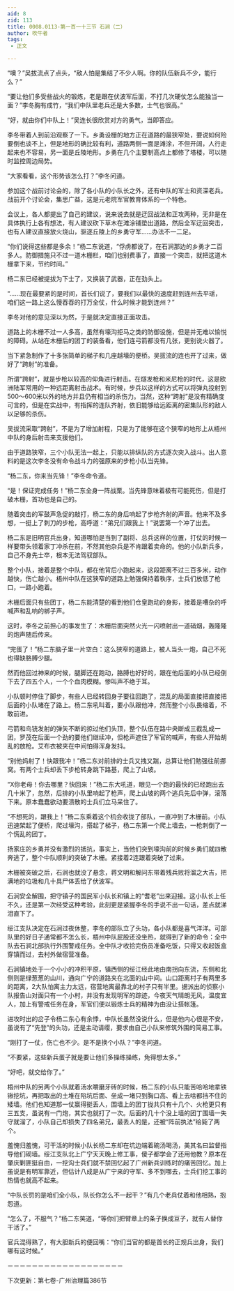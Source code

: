 ```yaml
---
aid: 8
zid: 113
title: 0008.0113-第一百一十三节 石涧（二）
author: 吹牛者
tags: 
 - 正文

---
```




“噢？”吴拔流点了点头，“敌人怕是集结了不少人啊。你的队伍新兵不少，能行么？”

“要让他们多受些战火的锻炼，老是跟在伏波军后面，不打几次硬仗怎么能独当一面？”李冬胸有成竹，“我们中队里老兵还是大多数，士气也很高。”

“好，就由你们中队上！”吴连长很欣赏对方的勇气，当即答应。

李冬带着人到前沿观察了一下。乡勇设栅的地方正在道路的最狭窄处，要说如何险要倒也谈不上，但是地形的确比较有利，道路两侧一面是滩涂，不但开阔，人行走起来也不容易，另一面是丘陵地形。乡勇在几个主要制高点上都修了塔楼，可以随时监控周边局势。

“大家看看，这个形势该怎么打？”李冬问道。

参加这个战前讨论会的，除了各小队的小队长之外，还有中队的军士和资深老兵。战前开个讨论会，集思广益，这是元老院军官教育体系的一个特色。

会议上，各人都提出了自己的建议，说来说去就是迂回战法和正攻两种，无非是在具体执行上各有想法，有人建议砍下草木在滩涂铺垫出道路，然后全军迂回突击，也有人建议直接放火烧山，驱逐丘陵上的乡勇守军……办法不一二足。

“你们说得这些都是多余！”杨二东说道，“俘虏都说了，在石涧那边的乡勇才二百多人。防御措施只不过一道木栅栏，咱们也别费事了，直接一个突击，就把这道木栅拿下来，节约时间。”

杨二东已经被提拔为下士了，又换装了武器，正在劲头上。

“……现在最要紧的是时间，首长们说了，要我们以最快的速度赶到连州去平瑶，咱们这一路上这么慢吞吞的打万全仗，什么时候才能到连州？”

李冬对他的意见深以为然，于是就决定直接正面攻击。

道路上的木栅不过一人多高，虽然有壕沟拒马之类的防御设施，但是并无难以愉悦的障碍。从站在木栅后的团丁的装备看，他们连弓箭都没有几张，更别说火器了。

当下紧急制作了十多张简单的梯子和几座越壕的便桥。吴拔流的连也开了过来，做好了“跨射”的准备。

所谓“跨射”，就是步枪以较高的仰角进行射击。在燧发枪和米尼枪的时代，这是欧洲陆军常用的一种远距离射击战术。有时候，步兵以这样的方式可以将弹丸投射到500～600米以外的地方并且仍有相当的杀伤力。当然，这种“跨射”是没有精确度可言的，但是在实战中，有指挥的连队齐射，依旧能够给远距离的密集队形的敌人以足够的杀伤。

吴拔流采取“跨射”，不是为了增加射程，只是为了能够在这个狭窄的地形上从梧州中队的身后射击来支援他们。

由于道路狭窄，三个小队无法一起上，只能以排纵队的方式逐次突入战斗。出人意料的是这次李冬没有命令战斗力的强原来的步枪小队当先锋。

“杨二东，你来当先锋！”李冬命令道。

“是！保证完成任务！”杨二东全身一阵战栗。当先锋意味着极有可能死伤，但是打破木栅，首功也是自己的。

随着突击的军鼓声急促的敲打，杨二东的身后响起了步枪齐射的声音。他来不及多想，一挺上了刺刀的步枪，高呼道：“弟兄们跟我上！”说罢第一个冲了出去。

杨二东是旧明官兵出身，知道哪怕是当到了副将、总兵这样的位置，打仗的时候一样要带头领着家丁冲杀在前，不然其他杂兵是不肯跟着卖命的。他的小队新兵多，自己不身先士卒，根本无法驾驭部队。

整个小队，接着是整个中队，都在他背后小跑起来，这段距离不过三百多米，动作越快，伤亡越小。梧州中队在这狭窄的道路上勉强保持着秩序，士兵们放低了枪口，一路小跑着。

木栅后面只有些团丁，杨二东能清楚的看到他们仓皇跑动的身影，接着是嘈杂的呼喊声和乱响的梆子声。

这时，李冬之前担心的事发生了：木栅后面突然火光一闪喷射出一道硝烟，轰隆隆的炮声随后传来。

“完蛋了！”杨二东脑子里一片空白：这么狭窄的道路上，被人当头一炮，自己不死也得缺胳膊少腿。

然而他回过神来的时候，腿脚还在跑动，胳膊也好好的，跟在他后面的小队已经倒下去了四五个人，一个个血肉模糊。惨叫声不绝于耳。

小队顿时停住了脚步，有些人已经转回身子要往回跑了，混乱的局面直接把直接把后面的小队堵在了路上。杨二东吼叫着，要小队跟他冲，然而整个小队畏缩着，不敢前进。

弓箭和鸟铳发射的弹矢不断的掠过他们头顶，整个队伍在路中央断成三截乱成一团，罗茂在后面一个劲的要他们继续冲，但枪声遮住了军官的喊声，有些人开始胡乱的放枪。艾布衣被夹在中间怕得浑身发抖。

“别他妈射了！快跟我冲！”杨二东对前排的士兵又拽又踹，总算让他们勉强往前挪窝。有两个士兵却丢下步枪转身跳下路基，爬上了山坡。

“X你老母！你去哪里？快回来！”杨二东大吼道，眼见一个跑的最快的已经跑出去几十米了，忽然，后排的小队里响起了枪声，爬上山坡的两个逃兵先后中弹，滚落下来。原本蠢蠢欲动要溃散的士兵们立马呆住了。

“不想死的，跟我上！”杨二东乘着这个机会收拢了部队，一直冲到了木栅前。小队迅速架起了便桥，爬过壕沟，搭起了梯子，杨二东第一个爬上墙去，一枪刺倒了一个慌乱的团丁。

扬家庄的乡勇并没有激烈的抵抗，事实上，当他们突到壕沟前的时候乡勇们就四散奔逃了，整个中队顺利的突破了木栅。紧接着2连跟着突破了过来。

木栅被突破之后，石涧也就没了悬念，蒋文明和解问东带着残兵败将溜之大吉，把满地的垃圾和几十具尸体丢给了伏波军。

石涧安全解围，把守镇子的国民军小队长和镇上的“耆老”出来迎接。这小队长上任不久，还是第一次经受这种考验，此刻更是紧握李冬的手说不出一句话，差点就涕泪直下了。

绥江支队决定在石涧过夜休整，李冬的部队立了头功，各小队都是喜气洋洋。可部队里的好日子通常都不怎么长，梧州中队屁股还没坐热，就得到了新的命令：全中队去石涧北部执行外围警戒任务。全中队才收拾完伤员准备吃饭，只得又收起饭盒穿镇而过，去村外做宿营准备。

石涧镇地处于一个小小的冲积平原，镇西侧的绥江经此地由南拐向东流，东侧和北侧则是绿葱葱的山川，通向广宁的道路夹在北面的山中间。山口距离村子有两里多的距离，2大队怕离主力太远，宿营地离最靠北的村子只有半里。据派出的侦察小队报告山对面只有一个小村，并没有发现明军的踪迹，今夜天气晴朗无风，温度宜人，加上有警戒任务在身，军官们便以锻炼士兵的精神为由没让搭帐篷。

进攻时出的岔子令杨二东心有余悸，中队长虽然没说什么，但是他内心很是不安，虽说有了“先登”的头功，还是主动请缨，要求由自己小队来修筑外围的简易工事。

“刚打了一仗，伤亡也不少。是不是换个小队？”李冬问道。

“不要紧，这些新兵蛋子就是要让他们多操练操练，免得想太多。”

“好吧，就交给你了。”

梧州中队的另两个小队就着汤水嚼磨牙砖的时候，杨二东的小队只能苦哈哈地拿铁锹挖坑，再把取出的土堆在陷坑后面、垒成一堵只到胸口高、看上去啥都挡不住的矮墙。他们也知道那一仗赢得挺丢人，围墙上的团丁拢共只有十几个、火枪更只有三五支，虽说有一门炮，其实也就打了一次。后面的几十个没上墙的团丁围墙一失守就溜了，小队自己却损失了四名弟兄，最丢人的是，还被“阵前执法”给毙了两个。

羞愧归羞愧，可干活的时候小队长杨二东却在坑边端着碗汤喝汤，美其名曰监督指导他们砌墙。绥江支队北上广宁天天晚上修工事，傻子都学会了还用他教？原本在肇庆剿匪挺自由，一挖沟士兵们就不禁回忆起了广州新兵训练时的痛苦回忆。加上虽说是有明军靠近，但估计八成是从广宁来的守军、多不到哪去，士兵们挖工事的热情也就高不起来。

“中队长罚的是咱们全小队，队长你怎么不一起干？”有几个老兵仗着和他相熟，抱怨道。

“怎么了，不服气？”杨二东笑道，“等你们把臂章上的条子换成豆子，就有人替你干活了。”

官兵混得熟了，有大胆新兵的便回嘴：“你们当官的都是首长的正规兵出身，我们哪有这时候。”

－－－－－－－－－－－－－－－－－－－

下次更新：第七卷-广州治理篇386节



